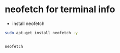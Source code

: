 # neofetch for terminal info
- install neofetch
``` sh
sudo apt-get install neofetch -y


neofetch
```
